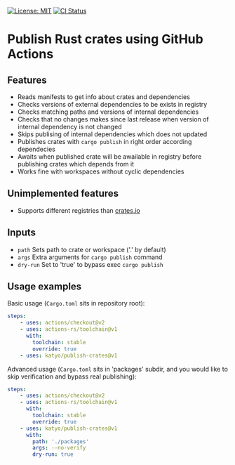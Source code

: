 [![License: MIT](https://img.shields.io/badge/License-MIT-brightgreen.svg)](https://opensource.org/licenses/MIT)
[![CI Status](https://github.com/katyo/publish-crates/workflows/build-test/badge.svg)](https://github.com/katyo/publish-crates/actions)

# Publish Rust crates using GitHub Actions

## Features

- Reads manifests to get info about crates and dependencies
- Checks versions of external dependencies to be exists in registry
- Checks matching paths and versions of internal dependencies
- Checks that no changes makes since last release when version of internal dependency is not changed
- Skips publising of internal dependencies which does not updated
- Publishes crates with `cargo publish` in right order according dependecies
- Awaits when published crate will be awailable in registry before publishing crates which depends from it
- Works fine with workspaces without cyclic dependencies

## Unimplemented features

- Supports different registries than [crates.io](https://crates.io/)

## Inputs

- `path` Sets path to crate or workspace ('.' by default)
- `args` Extra arguments for `cargo publish` command
- `dry-run` Set to 'true' to bypass exec `cargo publish`

## Usage examples

Basic usage (`Cargo.toml` sits in repository root):

```yaml
steps:
    - uses: actions/checkout@v2
    - uses: actions-rs/toolchain@v1
      with:
        toolchain: stable
        override: true
    - uses: katyo/publish-crates@v1
```

Advanced usage (`Cargo.toml` sits in 'packages' subdir, and you would like to skip verification and bypass real publishing):

```yaml
steps:
    - uses: actions/checkout@v2
    - uses: actions-rs/toolchain@v1
      with:
        toolchain: stable
        override: true
    - uses: katyo/publish-crates@v1
      with:
        path: './packages'
        args: --no-verify
        dry-run: true
```
